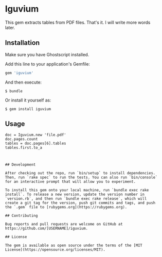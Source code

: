 # Iguvium

This gem extracts tables from PDF files. That's it. I will write more words later.
## Installation

Make sure you have Ghostscript installed.

Add this line to your application's Gemfile:

```ruby
gem 'iguvium'
```

And then execute:

    $ bundle

Or install it yourself as:

    $ gem install iguvium

## Usage

```require 'iguvium'
doc = Iguvium.new 'file.pdf'
doc.pages.count
tables = doc.pages[6].tables
tables.first.to_a



## Development

After checking out the repo, run `bin/setup` to install dependencies. Then, run `rake spec` to run the tests. You can also run `bin/console` for an interactive prompt that will allow you to experiment.

To install this gem onto your local machine, run `bundle exec rake install`. To release a new version, update the version number in `version.rb`, and then run `bundle exec rake release`, which will create a git tag for the version, push git commits and tags, and push the `.gem` file to [rubygems.org](https://rubygems.org).

## Contributing

Bug reports and pull requests are welcome on GitHub at https://github.com/[USERNAME]/iguvium.

## License

The gem is available as open source under the terms of the [MIT License](https://opensource.org/licenses/MIT).
